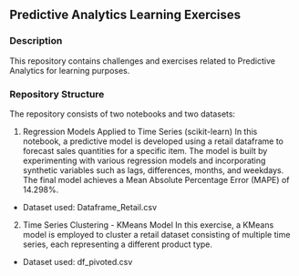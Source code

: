## Predictive Analytics Learning Exercises

### Description
This repository contains challenges and exercises related to Predictive Analytics for learning purposes.

### Repository Structure
The repository consists of two notebooks and two datasets:

1. Regression Models Applied to Time Series (scikit-learn)
In this notebook, a predictive model is developed using a retail dataframe to forecast sales quantities for a specific item. The model is built by experimenting with various regression models and incorporating synthetic variables such as lags, differences, months, and weekdays. The final model achieves a Mean Absolute Percentage Error (MAPE) of 14.298%.
- Dataset used: Dataframe_Retail.csv

2. Time Series Clustering - KMeans Model
In this exercise, a KMeans model is employed to cluster a retail dataset consisting of multiple time series, each representing a different product type.
- Dataset used: df_pivoted.csv
